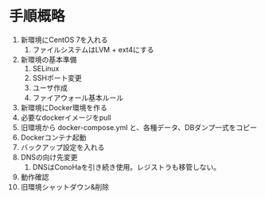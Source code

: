 # 手順概略
1. 新環境にCentOS 7を入れる
    1. ファイルシステムはLVM + ext4にする
1. 新環境の基本準備
    1. SELinux
    1. SSHポート変更
    1. ユーザ作成
    1. ファイアウォール基本ルール
1. 新環境にDocker環境を作る
1. 必要なdockerイメージをpull
1. 旧環境から docker-compose.yml と、各種データ、DBダンプ一式をコピー
1. Dockerコンテナ起動
1. バックアップ設定を入れる
1. DNSの向け先変更
    1. DNSはConoHaを引き続き使用。レジストラも移管しない。
1. 動作確認
1. 旧環境シャットダウン&削除